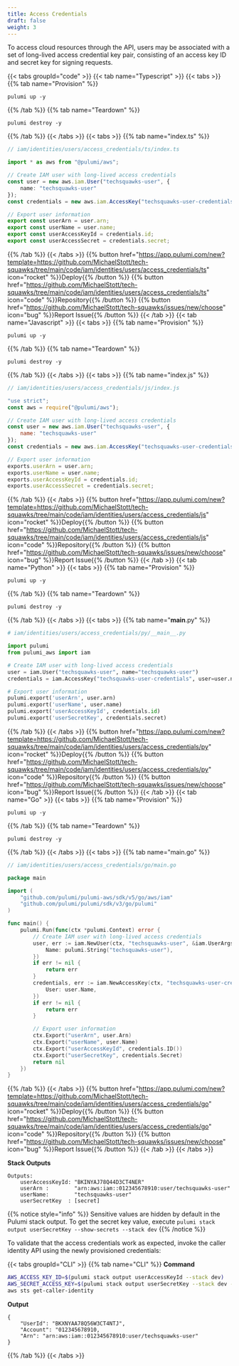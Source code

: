 ```yaml
---
title: Access Credentials
draft: false
weight: 3
---
```


To access cloud resources through the API, users may be associated with a set of long-lived access credential key pair, consisting of an access key ID and secret key for signing requests.

{{< tabs groupId="code" >}}
{{< tab name="Typescript" >}}
{{< tabs >}}
{{% tab name="Provision" %}}
```
pulumi up -y
```
{{% /tab %}}
{{% tab name="Teardown" %}}
```
pulumi destroy -y
```
{{% /tab %}}
{{< /tabs >}}
{{< tabs >}}
{{% tab name="index.ts" %}}
```ts
// iam/identities/users/access_credentials/ts/index.ts

import * as aws from "@pulumi/aws";

// Create IAM user with long-lived access credentials
const user = new aws.iam.User("techsquawks-user", {
    name: "techsquawks-user"
});
const credentials = new aws.iam.AccessKey("techsquawks-user-credentials", {user: user.name});

// Export user information
export const userArn = user.arn;
export const userName = user.name;
export const userAccessKeyId = credentials.id;
export const userAccessSecret = credentials.secret;

```
{{% /tab %}}
{{< /tabs >}}
{{% button href="https://app.pulumi.com/new?template=https://github.com/MichaelStott/tech-squawks/tree/main/code/iam/identities/users/access_credentials/ts" icon="rocket" %}}Deploy{{% /button %}}
{{% button href="https://github.com/MichaelStott/tech-squawks/tree/main/code/iam/identities/users/access_credentials/ts" icon="code" %}}Repository{{% /button %}}
{{% button href="https://github.com/MichaelStott/tech-squawks/issues/new/choose" icon="bug" %}}Report Issue{{% /button %}}
{{< /tab >}}
{{< tab name="Javascript" >}}
{{< tabs >}}
{{% tab name="Provision" %}}
```
pulumi up -y
```
{{% /tab %}}
{{% tab name="Teardown" %}}
```
pulumi destroy -y
```
{{% /tab %}}
{{< /tabs >}}
{{< tabs >}}
{{% tab name="index.js" %}}
```js
// iam/identities/users/access_credentials/js/index.js

"use strict";
const aws = require("@pulumi/aws");

// Create IAM user with long-lived access credentials
const user = new aws.iam.User("techsquawks-user", {
    name: "techsquawks-user"
});
const credentials = new aws.iam.AccessKey("techsquawks-user-credentials", {user: user.name});

// Export user information
exports.userArn = user.arn;
exports.userName = user.name;
exports.userAccessKeyId = credentials.id;
exports.userAccessSecret = credentials.secret;

```
{{% /tab %}}
{{< /tabs >}}
{{% button href="https://app.pulumi.com/new?template=https://github.com/MichaelStott/tech-squawks/tree/main/code/iam/identities/users/access_credentials/js" icon="rocket" %}}Deploy{{% /button %}}
{{% button href="https://github.com/MichaelStott/tech-squawks/tree/main/code/iam/identities/users/access_credentials/js" icon="code" %}}Repository{{% /button %}}
{{% button href="https://github.com/MichaelStott/tech-squawks/issues/new/choose" icon="bug" %}}Report Issue{{% /button %}}
{{< /tab >}}
{{< tab name="Python" >}}
{{< tabs >}}
{{% tab name="Provision" %}}
```
pulumi up -y
```
{{% /tab %}}
{{% tab name="Teardown" %}}
```
pulumi destroy -y
```
{{% /tab %}}
{{< /tabs >}}
{{< tabs >}}
{{% tab name="__main__.py" %}}
```py
# iam/identities/users/access_credentials/py/__main__.py

import pulumi
from pulumi_aws import iam

# Create IAM user with long-lived access credentials
user = iam.User("techsquawks-user", name="techsquawks-user")
credentials = iam.AccessKey("techsquawks-user-credentials", user=user.name)

# Export user information
pulumi.export('userArn', user.arn)
pulumi.export('userName', user.name)
pulumi.export('userAccessKeyId', credentials.id)
pulumi.export('userSecretKey', credentials.secret)

```
{{% /tab %}}
{{< /tabs >}}
{{% button href="https://app.pulumi.com/new?template=https://github.com/MichaelStott/tech-squawks/tree/main/code/iam/identities/users/access_credentials/py" icon="rocket" %}}Deploy{{% /button %}}
{{% button href="https://github.com/MichaelStott/tech-squawks/tree/main/code/iam/identities/users/access_credentials/py" icon="code" %}}Repository{{% /button %}}
{{% button href="https://github.com/MichaelStott/tech-squawks/issues/new/choose" icon="bug" %}}Report Issue{{% /button %}}
{{< /tab >}}
{{< tab name="Go" >}}
{{< tabs >}}
{{% tab name="Provision" %}}
```
pulumi up -y
```
{{% /tab %}}
{{% tab name="Teardown" %}}
```
pulumi destroy -y
```
{{% /tab %}}
{{< /tabs >}}
{{< tabs >}}
{{% tab name="main.go" %}}
```go
// iam/identities/users/access_credentials/go/main.go

package main

import (
	"github.com/pulumi/pulumi-aws/sdk/v5/go/aws/iam"
	"github.com/pulumi/pulumi/sdk/v3/go/pulumi"
)

func main() {
	pulumi.Run(func(ctx *pulumi.Context) error {
		// Create IAM user with long-lived access credentials
		user, err := iam.NewUser(ctx, "techsquawks-user", &iam.UserArgs{
			Name: pulumi.String("techsquawks-user"),
		})
		if err != nil {
			return err
		}
		credentials, err := iam.NewAccessKey(ctx, "techsquawks-user-credentials", &iam.AccessKeyArgs{
			User: user.Name,
		})
		if err != nil {
			return err
		}

		// Export user information
		ctx.Export("userArn", user.Arn)
		ctx.Export("userName", user.Name)
		ctx.Export("userAccessKeyId", credentials.ID())
		ctx.Export("userSecretKey", credentials.Secret)
		return nil
	})
}

```
{{% /tab %}}
{{< /tabs >}}
{{% button href="https://app.pulumi.com/new?template=https://github.com/MichaelStott/tech-squawks/tree/main/code/iam/identities/users/access_credentials/go" icon="rocket" %}}Deploy{{% /button %}}
{{% button href="https://github.com/MichaelStott/tech-squawks/tree/main/code/iam/identities/users/access_credentials/go" icon="code" %}}Repository{{% /button %}}
{{% button href="https://github.com/MichaelStott/tech-squawks/issues/new/choose" icon="bug" %}}Report Issue{{% /button %}}
{{< /tab >}}
{{< /tabs >}}

**Stack Outputs**
```
Outputs:
    userAccessKeyId: "BKINYAJ78Q44D3CT4NER"
    userArn :        "arn:aws:iam::012345678910:user/techsquawks-user"
    userName:        "techsquawks-user"
    userSecretKey  : [secret]
```

{{% notice style="info" %}}
Sensitive values are hidden by default in the Pulumi stack output. To get the secret key value, execute `pulumi stack output userSecretKey --show-secrets --stack dev`
{{% /notice %}}

To validate that the access credentials work as expected, invoke the caller identity API using the newly provisioned credentials:

{{< tabs groupId="CLI" >}}
{{% tab name="CLI" %}}
**Command**
```sh
AWS_ACCESS_KEY_ID=$(pulumi stack output userAccessKeyId --stack dev)
AWS_SECRET_ACCESS_KEY=$(pulumi stack output userSecretKey --stack dev --show-secrets)
aws sts get-caller-identity
```
**Output**
```
{
    "UserId": "BKXNYAA78Q56W3CT4NTJ",
    "Account": "012345678910,
    "Arn": "arn:aws:iam::012345678910:user/techsquawks-user"
}
```
{{% /tab %}}
{{< /tabs >}}
